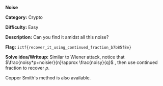 **Noise**

**Category:** Crypto

**Difficulty:** Easy

**Description:** Can you find it amidst all this noise?

**Flag:** `ictf{recover_it_using_continued_fraction_b7b85f8e}`

**Solve idea/Writeup:** Similar to Wiener attack, notice that $\frac{noisy*p+noisier}{n}\approx \frac{noisy}{q}$ , then use continued fraction to recover $p$.

Copper Smith's method is also available.